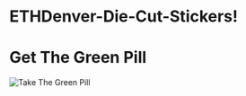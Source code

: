 # ETHDenver-Die-Cut-Stickers!
# Get The Green Pill
![Take The Green Pill](https://user-images.githubusercontent.com/26789429/145032457-d476eb9d-ef29-42bb-9a03-e0f1281147a1.jpg)
